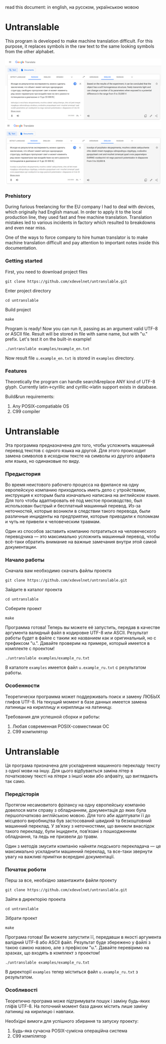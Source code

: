 read this document: in english, на русском, українською мовою

# Untranslable

This program is developed to make machine translation difficult. For this purpose, it replaces symbols in the raw text to the same looking symbols from the other alphabet.

![Before](https://raw.githubusercontent.com/xdevelnet/filedrop/master/img/before.png)
![After](https://raw.githubusercontent.com/xdevelnet/filedrop/master/img/after.png)


### Prehistory

During furious freelancing for the EU company I had to deal with devices, which originally had English manual. In order to apply it to the local production line, they used fast and free machine translation. Translation mistakes led to various incidents in factory which resulted to breakdowns and even near miss. 

One of the ways to force company to hire human translator is to make machine translation difficult and pay attention to important notes inside this documentation.


### Getting started

First, you need to download project files

```
git clone https://github.com/xdevelnet/untranslable.git
```

Enter project directory

```
cd untranslable
```

Build project

```
make
```

Program is ready! Now you can run it, passing as an argument valid UTF-8 or ASCII file.
Result will be stored in file with same name, but with "u." prefix. Let's test it on the built-in example!

```
./untranslable examples/example_en.txt
```

Now result file `u.example_en.txt` is stored in `examples` directory.


### Features

Theoretically the program can handle search&replace ANY kind of UTF-8 glyph. Currently latin->cyrillic and cyrillic->latin support exists in database.

Build&run requirements:

1. Any POSIX-compatiable OS
2. C99 compiler


# Untranslable


Эта программа предназначена для того, чтобы усложнить машинный перевод текстов с одного языка на другой. Для этого происходит замена символов в исходном тексте на символы из другого алфавита или языка, но одинаковые по виду.

### Предыстория

Во время неистового рабочего процесса на фрилансе на одну европейскую компанию приходилось иметь дело с утройствами, инструкция к которым была изначально написана на английском языке. Для того чтобы адаптировать её под местое производство, был использован быстрый и бесплатный машинный перевод. Из-за неточностей, которые возникли в следствии такого перевода, были различные инциденты на предприятии, которые приводили к поломкам и чуть не привели к человеческим травмам.

Один из способов заставить компанию потратиться на человеческого переводчика — это максимально усложнить машинный перевод, чтобы всё-таки обратить внимание на важные замечания внутри этой самой документации.

### Начало работы

Сначала вам необходимо скачать файлы проекта

```
git clone https://github.com/xdevelnet/untranslable.git
```

Зайдите в каталог проекта

```
cd untranslable
```

Соберите проект

```
make
```

Программа готова! Теперь вы можете её запустить, передав в качестве аргумента валидный файл в кодировке UTF-8 или ASCII. Результат работы будет в файле с таким же названием как и оригинальный, но с префиксом "u.". Давайте проверим на примере, который имеется в комплекте с проектом!
```
./untranslable examples/example_ru.txt
```
В каталоге `examples` имеется файл `u.example_ru.txt` с результатом работы.

### Особенности

Теоретически программа может поддерживать поиск и замену ЛЮБЫХ глифов UTF-8.
На текущий момент в базе данных имеется замена латиницы на кириллицу и кириллицы на латиницу.

Требования для успешной сборки и работы:

1. Любая современная POSIX-совместимая ОС
2. C99 компилятор

# Untranslable

Ця програма призначена для ускладнення машинного перекладу тексту з одної мови на іншу. Для цього відбувається заміна літер в початковому тексті на літери з іншої мови або алфавіту, що виглядають так само.

### Передісторія

Протягом несамовитого фрілансу на одну європейську компанію довелося мати справу з обладнанням, документація до яких була першопочатково англійською мовою. Для того аби адаптувати її до місцевого виробництва був застосований швидкий та безкоштовний машинний переклад. У зв’язку з неточностями, що виникли внаслідок такого перекладу, були інциденти, пов’язані з пошкодженням обладнання, та ледь не призвели до травм.

Один з методів змусити компанію найняти людського перекладача — це максимально ускладнити машинний переклад, та все-таки звернути увагу на важливі примітки всередині документації.

### Початок роботи

Перш за все, необхідно завантажити файли проекту

```
git clone https://github.com/xdevelnet/untranslable.git
```

Зайти в директорію проекта

```
cd untranslable
```

Зібрати проект

```
make
```

Програма готова! Ви можете запустити її, передавши в якості аргумента валідний UTF-8 або ASCII файл. Результат буде збережено у файлі з такою самою назвою, але з префіксом "u.". Давайте перевіримо на зразках, що входять в комплект з проектом!

```
./untranslable examples/example_ru.txt
```
В директорії `examples` тепер міститься файл `u.example_ru.txt` з результатом.

### Особливості

Теоретично програма може підтримувати пошук і заміну будь-яких гліфів UTF-8. На поточний момент база даних містить лише заміну латиниці на кирилицю і навпаки.

Необхідні вимоги для успішного збирання та запуску проекту:

1. Будь-яка сучасна POSIX-сумісна операційна система
2. C99 компілятор
